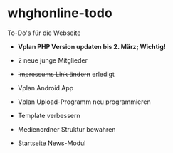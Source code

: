 # whghonline-todo
To-Do's für die Webseite

- **Vplan PHP Version updaten bis 2. März; Wichtig!**
- 2 neue junge Mitglieder
- ~~Impressums Link ändern~~ erledigt
- Vplan Android App
- Vplan Upload-Programm neu programmieren

- Template verbessern
- Medienordner Struktur bewahren
- Startseite News-Modul
